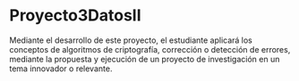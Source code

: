 # Proyecto3DatosII
Mediante el desarrollo de este proyecto, el estudiante aplicará los conceptos de algoritmos de criptografía, corrección o detección de errores, mediante la propuesta y ejecución de un proyecto de investigación en un tema innovador o relevante.

